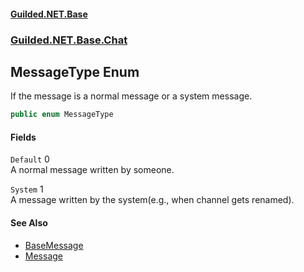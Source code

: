 #### [Guilded.NET.Base](Guilded_NET_Base.md 'Guilded.NET.Base')
### [Guilded.NET.Base.Chat](Guilded_NET_Base.md#Guilded_NET_Base_Chat 'Guilded.NET.Base.Chat')
## MessageType Enum
If the message is a normal message or a system message.  
```csharp
public enum MessageType

```
#### Fields
<a name='Guilded_NET_Base_Chat_MessageType_Default'></a>
`Default` 0  
A normal message written by someone.  
  
<a name='Guilded_NET_Base_Chat_MessageType_System'></a>
`System` 1  
A message written by the system(e.g., when channel gets renamed).  
  
#### See Also
- [BaseMessage](BaseMessage.md 'Guilded.NET.Base.Chat.BaseMessage')
- [Message](Message.md 'Guilded.NET.Base.Chat.Message')
